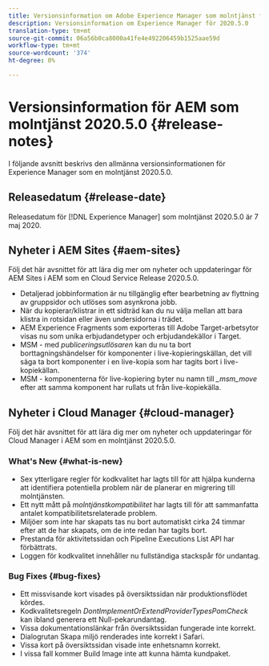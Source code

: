 ```yaml
---
title: Versionsinformation om Adobe Experience Manager som molntjänst för 2020.5.0
description: Versionsinformation om Experience Manager för 2020.5.0
translation-type: tm+mt
source-git-commit: 06a56b0ca8000a41fe4e492206459b1525aae59d
workflow-type: tm+mt
source-wordcount: '374'
ht-degree: 0%

---
```



# Versionsinformation för AEM som molntjänst 2020.5.0 {#release-notes}

I följande avsnitt beskrivs den allmänna versionsinformationen för Experience Manager som en molntjänst 2020.5.0.

## Releasedatum {#release-date}

Releasedatum för [!DNL Experience Manager] som molntjänst 2020.5.0 är 7 maj 2020.

## Nyheter i AEM Sites {#aem-sites}

Följ det här avsnittet för att lära dig mer om nyheter och uppdateringar för AEM Sites i AEM som en Cloud Service Release 2020.5.0.

* Detaljerad jobbinformation är nu tillgänglig efter bearbetning av flyttning av gruppsidor och utlöses som asynkrona jobb.
* När du kopierar/klistrar in ett sidträd kan du nu välja mellan att bara klistra in rotsidan eller även undersidorna i trädet.
* AEM Experience Fragments som exporteras till Adobe Target-arbetsytor visas nu som unika erbjudandetyper och erbjudandekällor i Target.
* MSM - med *publiceringsutlösaren* kan du nu ta bort borttagningshändelser för komponenter i live-kopieringskällan, det vill säga ta bort komponenter i en live-kopia som har tagits bort i live-kopiekällan.
* MSM - komponenterna för live-kopiering byter nu namn till *_msm_move* efter att samma komponent har rullats ut från live-kopiekälla.


## Nyheter i Cloud Manager {#cloud-manager}

Följ det här avsnittet för att lära dig mer om nyheter och uppdateringar för Cloud Manager i AEM som en molntjänst 2020.5.0.

### What&#39;s New {#what-is-new}

* Sex ytterligare regler för kodkvalitet har lagts till för att hjälpa kunderna att identifiera potentiella problem när de planerar en migrering till molntjänsten.
* Ett nytt mått på *molntjänstkompatibilitet* har lagts till för att sammanfatta antalet kompatibilitetsrelaterade problem.
* Miljöer som inte har skapats tas nu bort automatiskt cirka 24 timmar efter att de har skapats, om de inte redan har tagits bort.
* Prestanda för aktivitetssidan och Pipeline Executions List API har förbättrats.
* Loggen för kodkvalitet innehåller nu fullständiga stackspår för undantag.

### Bug Fixes  {#bug-fixes}

* Ett missvisande kort visades på översiktssidan när produktionsflödet kördes.
* Kodkvalitetsregeln *DontImplementOrExtendProviderTypesPomCheck* kan ibland generera ett Null-pekarundantag.
* Vissa dokumentationslänkar från översiktssidan fungerade inte korrekt.
* Dialogrutan Skapa miljö renderades inte korrekt i Safari.
* Vissa kort på översiktssidan visade inte enhetsnamn korrekt.
* I vissa fall kommer Build Image inte att kunna hämta kundpaket.


